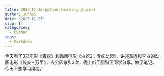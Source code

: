 ```yaml
---
title: 2023-07-23-python-learning-journal
author: Junhao
date: '2023-07-23'
slug: []
categories:
  - Python
tags:
  - Markdown
---
```

  今天看了3部电影《青蛇》和动画电影《白蛇2：青蛇劫起》，讲述高适和李白的动画电影《长安三万里》，去公园散步3次，晚上听了胭脂王同学分享，做了笔记。今天不想学习编程。